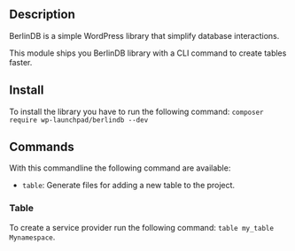 
## Description
BerlinDB is a simple WordPress library that simplify database interactions.

This module ships you BerlinDB library with a CLI command to create tables faster.
## Install

To install the library you have to run the following command: `composer require wp-launchpad/berlindb --dev`

## Commands

With this commandline the following command are available:
- `table`: Generate files for adding a new table to the project.

### Table
To create a service provider run the following command: `table my_table Mynamespace`.
